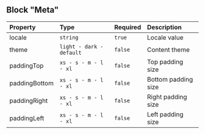 ## Block "Meta"

| Property      | Type                     | Required | Description         |
| :------------ | :----------------------- | :------- | :------------------ |
| locale        | `string`                 | `true`   | Locale value        |
| theme         | `light - dark - default` | `false`  | Content theme       |
| paddingTop    | `xs - s - m - l - xl`    | `false`  | Top padding size    |
| paddingBottom | `xs - s - m - l - xl`    | `false`  | Bottom padding size |
| paddingRight  | `xs - s - m - l - xl`    | `false`  | Right padding size  |
| paddingLeft   | `xs - s - m - l - xl`    | `false`  | Left padding size   |
